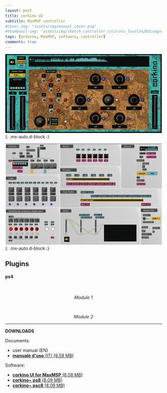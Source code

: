 ```yaml
---
layout: post
title: corkino UI
subtitle: MaxMSP controller
#cover-img: "assets/img/manual_cover.png"
#thumbnail-img: "assets/img/sketch_controller_colorato_Tavola%20disegno%201.png"
tags: [arduino, MaxMSP, software, controller]
comments: true
---
```


![](https://github.com/Velitch/velitch/blob/main/assets/img/img_maxmsp/presentation~%20corkino_ui.png?raw=true){: .mx-auto.d-block :}

![](https://github.com/Velitch/velitch/blob/main/assets/img/img_maxmsp/dsp~%20corkino_ui.png?raw=true){: .mx-auto.d-block :}

## Plugins

#### ps4

<img src="https://velitch.github.io/velitch/assets/img/diagrams/ps4_m1.png" alt=""/>
<p style="text-align: center;"><i>Module 1</i></p>

<img src="https://velitch.github.io/velitch/assets/img/diagrams/ps4_m2.png" alt=""/>
<p style="text-align: center;"><i>Module 2</i></p>

______________

**DOWNLOADS**

Documents:

- user manual (EN)
- <a href="https://velitch.github.io/velitch/assets/maxmsp_tools/plugin/corkino/corkino_user_manual.pdf">**manuale d'uso** (IT) (9.58 MB)<a/>


Software:

- <a href="https://velitch.github.io/velitch/assets/maxmsp_tools/plugin/corkino/corkino_ui.zip">**corkino UI for MaxMSP** (8,08 MB)<a/>
- <a href="https://velitch.github.io/velitch/assets/maxmsp_tools/plugin/corkino/corkino_ps8.zip">**corkino~ ps8** (8,09 MB)<a/>
- <a href="https://velitch.github.io/velitch/assets/maxmsp_tools/plugin/corkino/corkino_ps8.zip">**corkino~ psc8** (8,09 MB)<a/>
